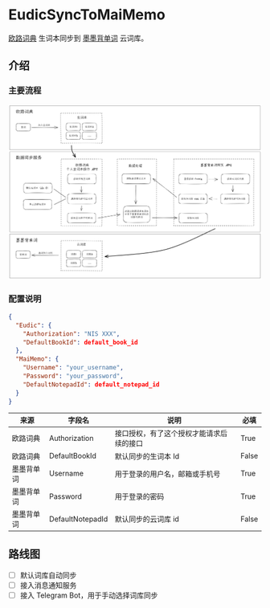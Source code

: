 # EudicSyncToMaiMemo

[欧路词典](https://www.eudic.net/v4/en/app/eudic) 生词本同步到 [墨墨背单词](https://www.maimemo.com/) 云词库。

## 介绍

### 主要流程

![flow.excalidraw.png](doc/img/flow.excalidraw.png)

### 配置说明

```json
{
  "Eudic": {
    "Authorization": "NIS XXX",
    "DefaultBookId": default_book_id
  },
  "MaiMemo": {
    "Username": "your_username",
    "Password": "your_password",
    "DefaultNotepadId": default_notepad_id
  }
}
```

| 来源       | 字段名           | 说明                                     | 必填  |
| ---------- | ---------------- | ---------------------------------------- | ----- |
| 欧路词典   | Authorization    | 接口授权，有了这个授权才能请求后续的接口 | True  |
| 欧路词典   | DefaultBookId    | 默认同步的生词本 Id                      | False |
| 墨墨背单词 | Username         | 用于登录的用户名，邮箱或手机号           | True  |
| 墨墨背单词 | Password         | 用于登录的密码                           | True  |
| 墨墨背单词 | DefaultNotepadId | 默认同步的云词库 id                      | False |

## 路线图

- [ ] 默认词库自动同步
- [ ] 接入消息通知服务
- [ ] 接入 Telegram Bot，用于手动选择词库同步
